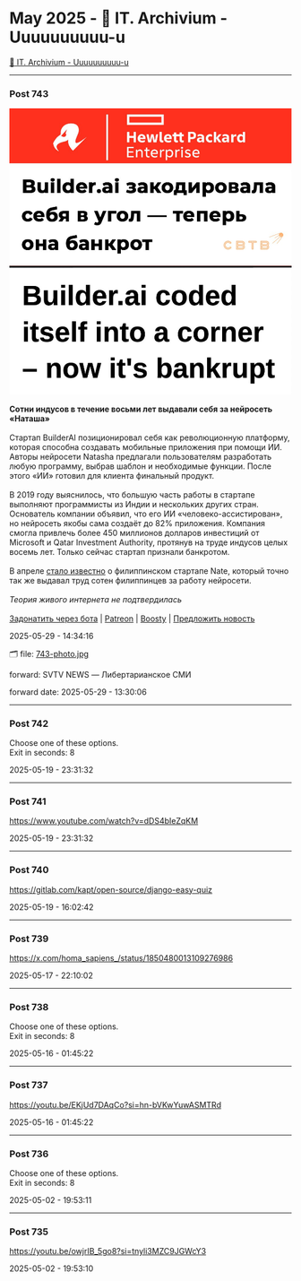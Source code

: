 # May 2025 - 🐊 IT. Archivium - Uuuuuuuuuu-u

[🐊 IT. Archivium - Uuuuuuuuuu-u](../../)



---

### Post 743

 
![743-photo.jpg](743-photo.jpg) 



<b>Сотни индусов в течение восьми лет выдавали себя за нейросеть «Наташа»</b><br /><br />Стартап BuilderAI позиционировал себя как революционную платформу, которая способна создавать мобильные приложения при помощи ИИ. Авторы нейросети Natasha предлагали пользователям разработать любую программу, выбрав шаблон и необходимые функции. После этого «ИИ» готовил для клиента финальный продукт.<br /><br />В 2019 году выяснилось, что большую часть работы в стартапе выполняют программисты из Индии и нескольких других стран. Основатель компании объявил, что его ИИ «человеко-ассистирован», но нейросеть якобы сама создаёт до 82% приложения. Компания смогла привлечь более 450 миллионов долларов инвестиций от Microsoft и Qatar Investment Authority, протянув на труде индусов целых восемь лет. Только сейчас стартап признали банкротом.<br /><br />В апреле <a href="https://t.me/svtvnews/69423">стало известно</a> о филиппинском стартапе Nate, который точно так же выдавал труд сотен филиппинцев за работу нейросети.<br /><br /><i>Теория живого интернета не подтвердилась</i><br /><br /><a href="https://t.me/svtvnews_bot">Задонатить через бота</a> | <a href="https://www.patreon.com/svtvnews">Patreon</a> | <a href="https://boosty.to/svtvnews">Boosty</a> | <a href="http://t.me/svtv_suggest_bot">Предложить новость</a>


2025-05-29 - 14:34:16


🗂 file: [743-photo.jpg](743-photo.jpg) 


 
forward: SVTV NEWS — Либертарианское СМИ 

forward date: 2025-05-29 - 13:30:06




---

### Post 742




Choose one of these options. <br />Exit in seconds: 8


2025-05-19 - 23:31:32







---

### Post 741




<a href="https://www.youtube.com/watch?v=dDS4bIeZqKM">https://www.youtube.com/watch?v=dDS4bIeZqKM</a>


2025-05-19 - 23:31:32







---

### Post 740




<a href="https://gitlab.com/kapt/open-source/django-easy-quiz">https://gitlab.com/kapt/open-source/django-easy-quiz</a>


2025-05-19 - 16:02:42







---

### Post 739




<a href="https://x.com/homa_sapiens_/status/1850480013109276986">https://x.com/homa_sapiens_/status/1850480013109276986</a>


2025-05-17 - 22:10:02







---

### Post 738




Choose one of these options. <br />Exit in seconds: 8


2025-05-16 - 01:45:22







---

### Post 737




<a href="https://youtu.be/EKjUd7DAqCo?si=hn-bVKwYuwASMTRd">https://youtu.be/EKjUd7DAqCo?si=hn-bVKwYuwASMTRd</a>


2025-05-16 - 01:45:22







---

### Post 736




Choose one of these options. <br />Exit in seconds: 8


2025-05-02 - 19:53:11







---

### Post 735




<a href="https://youtu.be/owjrIB_5go8?si=tnyli3MZC9JGWcY3">https://youtu.be/owjrIB_5go8?si=tnyli3MZC9JGWcY3</a>


2025-05-02 - 19:53:10





